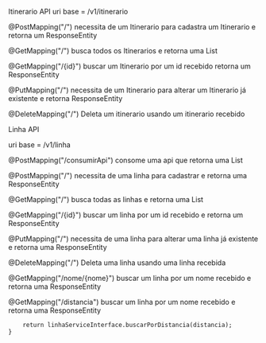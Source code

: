 Itinerario API
uri base = /v1/itinerario

@PostMapping("/")
necessita de um Itinerario para cadastra um Itinerario e retorna um ResponseEntity<Itinerario> 

@GetMapping("/")
busca todos os Itinerarios e retorna uma List<Itinerario>

@GetMapping("/{id}")
buscar um Itinerario por um id recebido retorna um ResponseEntity<Itinerario>

@PutMapping("/")
necessita de um Itinerario para alterar um Itinerario já existente e retorna ResponseEntity<Itinerario>
  
@DeleteMapping("/")
Deleta um itinerario usando um itinerario recebido 
  
Linha API

uri base = /v1/linha
  
@PostMapping("/consumirApi")
consome uma api que retorna uma List<Linha> 
  
@PostMapping("/")
necessita de uma linha para cadastrar e retorna uma ResponseEntity<Linha>

@GetMapping("/")
busca todas as linhas e retorna uma List<Linha>

@GetMapping("/{id}")
buscar um linha por um id recebido e retorna um ResponseEntity<linha>

@PutMapping("/")
necessita de uma linha para alterar uma linha já existente e retorna uma ResponseEntity<Linha>

@DeleteMapping("/")
Deleta uma linha usando uma linha recebida 

@GetMapping("/nome/{nome}")
buscar um linha por um nome recebido e retorna uma ResponseEntity<linha>

@GetMapping("/distancia")
buscar um linha por um nome recebido e retorna uma ResponseEntity<linha>

        return linhaServiceInterface.buscarPorDistancia(distancia);
    } 
